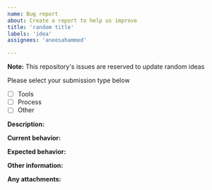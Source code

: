 ```yaml
---
name: Bug report
about: Create a report to help us improve
title: 'random title'
labels: 'idea'
assignees: 'aneesahammed'

---
```


**Note:** This repository's issues are reserved to update random ideas


Please select your submission type below
- [ ] Tools
- [ ] Process
- [ ] Other

**Description:**

**Current behavior:**

**Expected behavior:**

**Other information:**

**Any attachments:**
